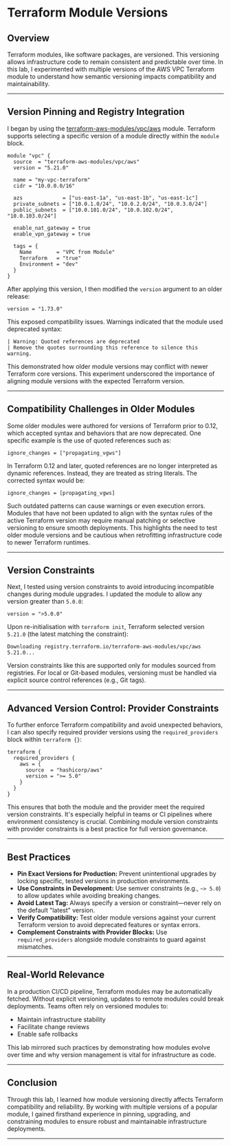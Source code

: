 # Terraform Module Versions

## Overview

Terraform modules, like software packages, are versioned. This versioning allows infrastructure code to remain consistent and predictable over time. In this lab, I experimented with multiple versions of the AWS VPC Terraform module to understand how semantic versioning impacts compatibility and maintainability.

---

## Version Pinning and Registry Integration

I began by using the [terraform-aws-modules/vpc/aws](https://registry.terraform.io/modules/terraform-aws-modules/vpc/aws/latest) module. Terraform supports selecting a specific version of a module directly within the `module` block.

```hcl
module "vpc" {
  source  = "terraform-aws-modules/vpc/aws"
  version = "5.21.0"

  name = "my-vpc-terraform"
  cidr = "10.0.0.0/16"

  azs             = ["us-east-1a", "us-east-1b", "us-east-1c"]
  private_subnets = ["10.0.1.0/24", "10.0.2.0/24", "10.0.3.0/24"]
  public_subnets  = ["10.0.101.0/24", "10.0.102.0/24", "10.0.103.0/24"]

  enable_nat_gateway = true
  enable_vpn_gateway = true

  tags = {
    Name        = "VPC from Module"
    Terraform   = "true"
    Environment = "dev"
  }
}
```

After applying this version, I then modified the `version` argument to an older release:

```hcl
version = "1.73.0"
```

This exposed compatibility issues. Warnings indicated that the module used deprecated syntax:

```text
| Warning: Quoted references are deprecated
| Remove the quotes surrounding this reference to silence this warning.
```

This demonstrated how older module versions may conflict with newer Terraform core versions. This experiment underscored the importance of aligning module versions with the expected Terraform version.

---

## Compatibility Challenges in Older Modules

Some older modules were authored for versions of Terraform prior to 0.12, which accepted syntax and behaviors that are now deprecated. One specific example is the use of quoted references such as:

```hcl
ignore_changes = ["propagating_vgws"]
```

In Terraform 0.12 and later, quoted references are no longer interpreted as dynamic references. Instead, they are treated as string literals. The corrected syntax would be:

```hcl
ignore_changes = [propagating_vgws]
```

Such outdated patterns can cause warnings or even execution errors. Modules that have not been updated to align with the syntax rules of the active Terraform version may require manual patching or selective versioning to ensure smooth deployments. This highlights the need to test older module versions and be cautious when retrofitting infrastructure code to newer Terraform runtimes.

---

## Version Constraints

Next, I tested using version constraints to avoid introducing incompatible changes during module upgrades. I updated the module to allow any version greater than `5.0.0`:

```hcl
version = ">5.0.0"
```

Upon re-initialisation with `terraform init`, Terraform selected version `5.21.0` (the latest matching the constraint):

```text
Downloading registry.terraform.io/terraform-aws-modules/vpc/aws 5.21.0...
```

Version constraints like this are supported only for modules sourced from registries. For local or Git-based modules, versioning must be handled via explicit source control references (e.g., Git tags).

---

## Advanced Version Control: Provider Constraints

To further enforce Terraform compatibility and avoid unexpected behaviors, I can also specify required provider versions using the `required_providers` block within `terraform {}`:

```hcl
terraform {
  required_providers {
    aws = {
      source  = "hashicorp/aws"
      version = ">= 5.0"
    }
  }
}
```

This ensures that both the module and the provider meet the required version constraints. It's especially helpful in teams or CI pipelines where environment consistency is crucial. Combining module version constraints with provider constraints is a best practice for full version governance.

---

## Best Practices

- **Pin Exact Versions for Production:** Prevent unintentional upgrades by locking specific, tested versions in production environments.
- **Use Constraints in Development:** Use semver constraints (e.g., `~> 5.0`) to allow updates while avoiding breaking changes.
- **Avoid Latest Tag:** Always specify a version or constraint—never rely on the default "latest" version.
- **Verify Compatibility:** Test older module versions against your current Terraform version to avoid deprecated features or syntax errors.
- **Complement Constraints with Provider Blocks:** Use `required_providers` alongside module constraints to guard against mismatches.

---

## Real-World Relevance

In a production CI/CD pipeline, Terraform modules may be automatically fetched. Without explicit versioning, updates to remote modules could break deployments. Teams often rely on versioned modules to:

- Maintain infrastructure stability
- Facilitate change reviews
- Enable safe rollbacks

This lab mirrored such practices by demonstrating how modules evolve over time and why version management is vital for infrastructure as code.

---

## Conclusion

Through this lab, I learned how module versioning directly affects Terraform compatibility and reliability. By working with multiple versions of a popular module, I gained firsthand experience in pinning, upgrading, and constraining modules to ensure robust and maintainable infrastructure deployments.

---
